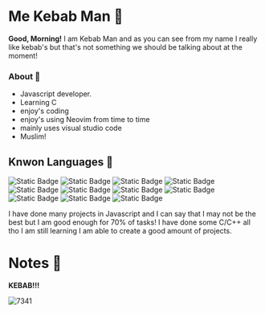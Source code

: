 # Me Kebab Man 🌯

**Good, Morning!** I am Kebab Man and as you can see from my name I really like kebab's but that's not something we should be talking about at the moment!

### About 📃
- Javascript developer. 
- Learning C
- enjoy's coding
- enjoy's using Neovim from time to time
- mainly uses visual studio code
- Muslim!

## Knwon Languages 🌠
![Static Badge](https://img.shields.io/badge/C%2FC%2B%2B-44%25-brightgreen)
![Static Badge](https://img.shields.io/badge/Javascript-70%25-brightgreen)
![Static Badge](https://img.shields.io/badge/React-30%25-yellow)
![Static Badge](https://img.shields.io/badge/React%20Native-14%25-red)
![Static Badge](https://img.shields.io/badge/Python-23%25-yellow)
![Static Badge](https://img.shields.io/badge/html-45%25-green)
![Static Badge](https://img.shields.io/badge/css-45%25-green)
![Static Badge](https://img.shields.io/badge/Tailwind-20%25-yellow)
![Static Badge](https://img.shields.io/badge/Bootstrap-32%25-green)
![Static Badge](https://img.shields.io/badge/Solid%20HTML%20%26%20CSS%20%26%20JS-78%25-brightgreen)
![Static Badge](https://img.shields.io/badge/Others-4%25-black)

I have done many projects in Javascript and I can say that I may not be the best but I am good enough for 70% of tasks!
I have done some C/C++ all tho I am still learning I am able to create a good amount of projects.

# Notes 📝

**KEBAB!!!**

![7341](https://github.com/MeKebabMan/MeKebabMan/assets/151750810/7a12b5e6-5803-4903-8033-aaa3541bc399)
